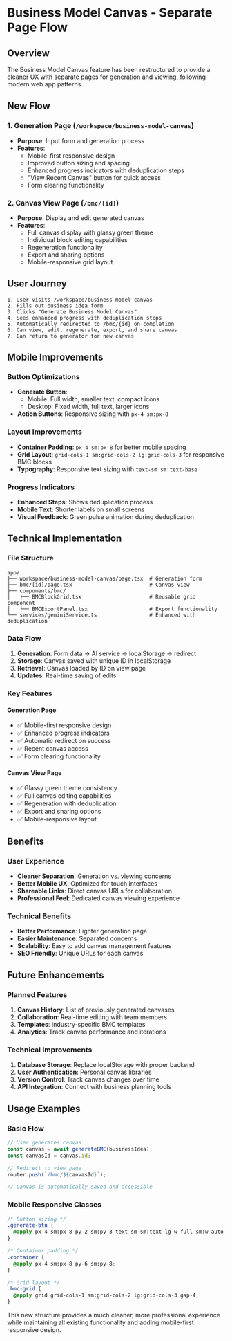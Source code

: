 # Business Model Canvas - Separate Page Flow

## Overview

The Business Model Canvas feature has been restructured to provide a cleaner UX with separate pages for generation and viewing, following modern web app patterns.

## New Flow

### 1. Generation Page (`/workspace/business-model-canvas`)
- **Purpose**: Input form and generation process
- **Features**:
  - Mobile-first responsive design
  - Improved button sizing and spacing
  - Enhanced progress indicators with deduplication steps
  - "View Recent Canvas" button for quick access
  - Form clearing functionality

### 2. Canvas View Page (`/bmc/[id]`)
- **Purpose**: Display and edit generated canvas
- **Features**:
  - Full canvas display with glassy green theme
  - Individual block editing capabilities
  - Regeneration functionality
  - Export and sharing options
  - Mobile-responsive grid layout

## User Journey

```
1. User visits /workspace/business-model-canvas
2. Fills out business idea form
3. Clicks "Generate Business Model Canvas"
4. Sees enhanced progress with deduplication steps
5. Automatically redirected to /bmc/{id} on completion
6. Can view, edit, regenerate, export, and share canvas
7. Can return to generator for new canvas
```

## Mobile Improvements

### Button Optimizations
- **Generate Button**: 
  - Mobile: Full width, smaller text, compact icons
  - Desktop: Fixed width, full text, larger icons
- **Action Buttons**: Responsive sizing with `px-4 sm:px-8`

### Layout Improvements
- **Container Padding**: `px-4 sm:px-8` for better mobile spacing
- **Grid Layout**: `grid-cols-1 sm:grid-cols-2 lg:grid-cols-3` for responsive BMC blocks
- **Typography**: Responsive text sizing with `text-sm sm:text-base`

### Progress Indicators
- **Enhanced Steps**: Shows deduplication process
- **Mobile Text**: Shorter labels on small screens
- **Visual Feedback**: Green pulse animation during deduplication

## Technical Implementation

### File Structure
```
app/
├── workspace/business-model-canvas/page.tsx  # Generation form
├── bmc/[id]/page.tsx                         # Canvas view
├── components/bmc/
│   ├── BMCBlockGrid.tsx                      # Reusable grid component
│   └── BMCExportPanel.tsx                    # Export functionality
└── services/geminiService.ts                 # Enhanced with deduplication
```

### Data Flow
1. **Generation**: Form data → AI service → localStorage → redirect
2. **Storage**: Canvas saved with unique ID in localStorage
3. **Retrieval**: Canvas loaded by ID on view page
4. **Updates**: Real-time saving of edits

### Key Features

#### Generation Page
- ✅ Mobile-first responsive design
- ✅ Enhanced progress indicators
- ✅ Automatic redirect on success
- ✅ Recent canvas access
- ✅ Form clearing functionality

#### Canvas View Page
- ✅ Glassy green theme consistency
- ✅ Full canvas editing capabilities
- ✅ Regeneration with deduplication
- ✅ Export and sharing options
- ✅ Mobile-responsive layout

## Benefits

### User Experience
- **Cleaner Separation**: Generation vs. viewing concerns
- **Better Mobile UX**: Optimized for touch interfaces
- **Shareable Links**: Direct canvas URLs for collaboration
- **Professional Feel**: Dedicated canvas viewing experience

### Technical Benefits
- **Better Performance**: Lighter generation page
- **Easier Maintenance**: Separated concerns
- **Scalability**: Easy to add canvas management features
- **SEO Friendly**: Unique URLs for each canvas

## Future Enhancements

### Planned Features
1. **Canvas History**: List of previously generated canvases
2. **Collaboration**: Real-time editing with team members
3. **Templates**: Industry-specific BMC templates
4. **Analytics**: Track canvas performance and iterations

### Technical Improvements
1. **Database Storage**: Replace localStorage with proper backend
2. **User Authentication**: Personal canvas libraries
3. **Version Control**: Track canvas changes over time
4. **API Integration**: Connect with business planning tools

## Usage Examples

### Basic Flow
```typescript
// User generates canvas
const canvas = await generateBMC(businessIdea);
const canvasId = canvas.id;

// Redirect to view page
router.push(`/bmc/${canvasId}`);

// Canvas is automatically saved and accessible
```

### Mobile Responsive Classes
```css
/* Button sizing */
.generate-btn {
  @apply px-4 sm:px-8 py-2 sm:py-3 text-sm sm:text-lg w-full sm:w-auto;
}

/* Container padding */
.container {
  @apply px-4 sm:px-8 py-6 sm:py-8;
}

/* Grid layout */
.bmc-grid {
  @apply grid grid-cols-1 sm:grid-cols-2 lg:grid-cols-3 gap-4;
}
```

This new structure provides a much cleaner, more professional experience while maintaining all existing functionality and adding mobile-first responsive design.

